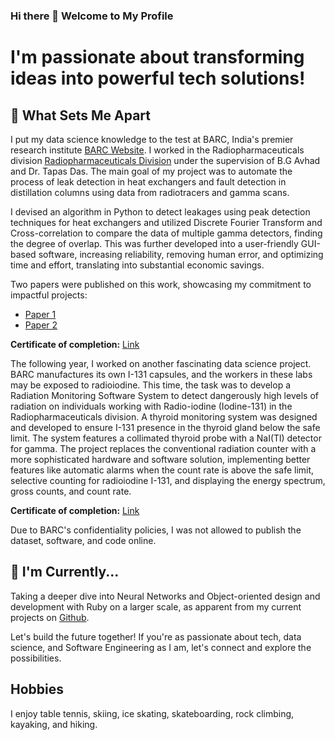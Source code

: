 ### Hi there 👋 Welcome to My Profile

# I'm passionate about transforming ideas into powerful tech solutions! 

## 🚀 What Sets Me Apart

I put my data science knowledge to the test at BARC, India's premier research institute [BARC Website](https://www.barc.gov.in/#skip_to_main). I worked in the Radiopharmaceuticals division [Radiopharmaceuticals Division](https://www.barc.gov.in/group/72.html) under the supervision of B.G Avhad and Dr. Tapas Das. The main goal of my project was to automate the process of leak detection in heat exchangers and fault detection in distillation columns using data from radiotracers and gamma scans. 

I devised an algorithm in Python to detect leakages using peak detection techniques for heat exchangers and utilized Discrete Fourier Transform and Cross-correlation to compare the data of multiple gamma detectors, finding the degree of overlap. This was further developed into a user-friendly GUI-based software, increasing reliability, removing human error, and optimizing time and effort, translating into substantial economic savings. 

Two papers were published on this work, showcasing my commitment to impactful projects:
- [Paper 1](https://ijarsct.co.in/Paper4462.pdf)
- [Paper 2](https://ijarsct.co.in/A10088.pdf)

**Certificate of completion:** [Link](https://drive.google.com/file/d/17GX0xS6GlbdZ8RhELHDxjCF3kEQYFaSu/view?usp=sharing)

The following year, I worked on another fascinating data science project. BARC manufactures its own I-131 capsules, and the workers in these labs may be exposed to radioiodine. This time, the task was to develop a Radiation Monitoring Software System to detect dangerously high levels of radiation on individuals working with Radio-iodine (Iodine-131) in the Radiopharmaceuticals division. A thyroid monitoring system was designed and developed to ensure I-131 presence in the thyroid gland below the safe limit. The system features a collimated thyroid probe with a NaI(Tl) detector for gamma. The project replaces the conventional radiation counter with a more sophisticated hardware and software solution, implementing better features like automatic alarms when the count rate is above the safe limit, selective counting for radioiodine I-131, and displaying the energy spectrum, gross counts, and count rate.

**Certificate of completion:** [Link](https://drive.google.com/file/d/16wCipwapY4HxfGwTYw9C0wD6106eSLVw/view?usp=sharing)

Due to BARC's confidentiality policies, I was not allowed to publish the dataset, software, and code online.

## 🔭 I'm Currently...

Taking a deeper dive into Neural Networks and Object-oriented design and development with Ruby on a larger scale, as apparent from my current projects on [Github](https://github.com/chinmay4613).

Let's build the future together! If you're as passionate about tech, data science, and Software Engineering as I am, let's connect and explore the possibilities.

## Hobbies 

I enjoy table tennis, skiing, ice skating, skateboarding, rock climbing, kayaking, and hiking.


